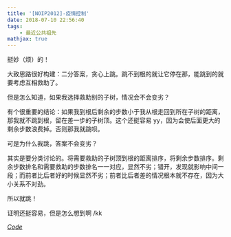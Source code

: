 ```yaml
---
title: '[NOIP2012]-疫情控制'
date: 2018-07-10 22:56:40
tags: 
    - 最近公共祖先
mathjax: true
---
```


挺妙（烦）的！

大致思路很好构建：二分答案，贪心上跳。跳不到根的就让它停在那，能跳到的就要考虑互相救助了。

但是怎么知道，如果我选择救助别的子树，情况会不会变劣？

有个很重要的结论：如果我到根后剩余的步数小于我从根走回到所在子树的距离，那我就不跳到根，留在差一步的子树顶。这个还挺容易 yy，因为会使后面更大的剩余步数浪费掉。否则那我就跳呗。

可是为什么我跳，答案不会变劣？

其实是要分类讨论的。将需要救助的子树顶到根的距离排序，将剩余步数排序。剩余步数排名和需要救助的步数排名一一对应，显然不劣；错开，发现就影响中间一段；而前者比后者好的时候显然不劣；前者比后者差的情况根本就不存在，因为大小关系不对劲。

所以就跳！

证明还挺容易，但是怎么想到啊 /kk

[$Code$](https://www.luogu.com.cn/record/42699241)